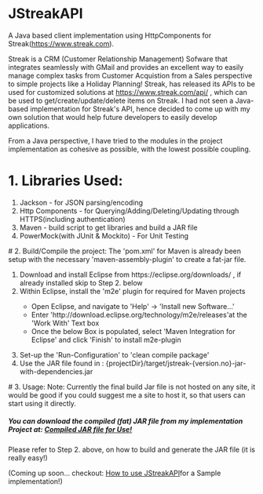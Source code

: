 # JStreakAPI
A Java based client implementation using HttpComponents for Streak(https://www.streak.com).

Streak is a CRM (Customer Relationship Management) Sofware that integrates seamlessly with GMail and provides an excellent way to easily manage complex tasks from Customer Acquistion from a Sales perspective to simple projects like a Holiday Planning!
Streak, has released its APIs to be used for customized solutions at https://www.streak.com/api/ , which can be used to get/create/update/delete items on Streak. I had not seen a Java-based implementation for Streak's API, hence decided to come up 
with my own solution that would help future developers to easily develop applications.

From a Java perspective, I have tried to the modules in the project implementation as cohesive as possible, with the lowest possible coupling.

# 1. Libraries Used:
<ol>
	<li>Jackson - for JSON parsing/encoding</li>
	<li>Http Components - for Querying/Adding/Deleting/Updating through HTTPS(including authentication)</li>
	<li>Maven - build script to get libraries and build a JAR file</li>
	<li>PowerMock(with JUnit & Mockito) - For Unit Testing</li>
</ol>
# 2. Build/Compile the project:
The 'pom.xml' for Maven is already been setup with the necessary 'maven-assembly-plugin' to create a fat-jar file.
<ol>
	<li>Download and install Eclipse from https://eclipse.org/downloads/ , if already installed skip to Step 2. below</li>
	<li>Within Eclipse, install the 'm2e' plugin for required for Maven projects</li>
		<ul>
			<li>Open Eclipse, and navigate to 'Help' -> 'Install new Software...'</li>
			<li>Enter 'http://download.eclipse.org/technology/m2e/releases'at the 'Work With' Text box</li>
			<li>Once the below Box is populated, select 'Maven Integration for Eclipse' and click 'Finish' to install m2e-plugin</li>
		</ul>
</ol>
<ol start=3>
	<li>Set-up the 'Run-Configuration' to 'clean compile package'</li>
	<li>Use the JAR file found in : {projectDir}/target/jstreak-{version.no}-jar-with-dependencies.jar</li>
</ol>
# 3. Usage:
Note: Currently the final build Jar file is not hosted  on any site, it would be good if you could suggest me a site to host it, so that users can start using it directly.
<p><h5>You can download the compiled (fat) JAR file from my implementation Project at: 
<a href="https://github.com/dingy007/StreakIntegrationAPI/tree/master/src/main/resources" target="_blank">Compiled JAR file for Use!</a> </h5>
Please refer to Step 2. above, on how to build and generate the JAR file (it is really easy!)

(Coming up soon... checkout: <a href="https://github.com/dingy007/StreakIntegrationAPI" target="_blank">How to use JStreakAPI</a>for a Sample implementation!)
